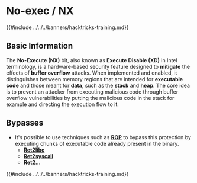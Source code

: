 # No-exec / NX

{{#include ../../../banners/hacktricks-training.md}}

## Basic Information

The **No-Execute (NX)** bit, also known as **Execute Disable (XD)** in Intel terminology, is a hardware-based security feature designed to **mitigate** the effects of **buffer overflow** attacks. When implemented and enabled, it distinguishes between memory regions that are intended for **executable code** and those meant for **data**, such as the **stack** and **heap**. The core idea is to prevent an attacker from executing malicious code through buffer overflow vulnerabilities by putting the malicious code in the stack for example and directing the execution flow to it.

## Bypasses

- It's possible to use techniques such as [**ROP**](../stack-overflow/rop-return-oriented-programing.md) to bypass this protection by executing chunks of executable code already present in the binary.
  - [**Ret2libc**](../stack-overflow/ret2lib/)
  - [**Ret2syscall**](../stack-overflow/rop-syscall-execv.md)
  - **Ret2...**

{{#include ../../../banners/hacktricks-training.md}}



